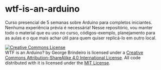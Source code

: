wtf-is-an-arduino
=================

Curso presencial de 5 semanas sobre Arduino para completos iniciantes. Nenhuma experiência prévia é necessária! Nesse repositório, vou manter todo o material que eu uso no curso, códigos-exemplo, planejamento para as aulas e o que mais achar útil para quem quiser replicá-lo em outro local.

<a rel="license" href="http://creativecommons.org/licenses/by-sa/4.0/"><img alt="Creative Commons License" style="border-width:0" src="http://i.creativecommons.org/l/by-sa/4.0/88x31.png" /></a><br /><span xmlns:dct="http://purl.org/dc/terms/" property="dct:title">WTF is an Arduino?</span> by <span xmlns:cc="http://creativecommons.org/ns#" property="cc:attributionName">George Brindeiro</span> is licensed under a <a rel="license" href="http://creativecommons.org/licenses/by-sa/4.0/">Creative Commons Attribution-ShareAlike 4.0 International License</a>. All code distributed with it is licensed under the <a href="http://opensource.org/licenses/MIT">MIT License</a>.
